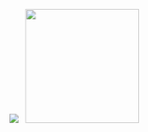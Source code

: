 <img src="https://github.com/user-attachments/assets/22625f3e-3581-4887-b5fc-6992325d9acd"> &nbsp; <img src="https://github.com/user-attachments/assets/316414bb-2724-406b-b193-0b3b1a889c30" height=200 width=auto>
